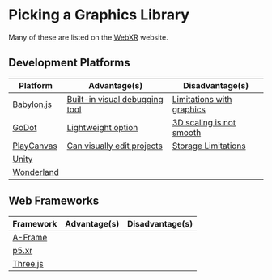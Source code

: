 # Picking a Graphics Library

Many of these are listed on the [WebXR](https://immersiveweb.dev/) website.

## Development Platforms
| Platform                                                                                     | Advantage(s)          | Disadvantage(s) |
|----------------------------------------------------------------------------------------------|-----------------------|-----------------|
| [Babylon.js](https://doc.babylonjs.com/divingDeeper/webXR/introToWebXR)                      | [Built-in visual debugging tool](https://doc.babylonjs.com/toolsAndResources/tools/inspector)| [Limitations with graphics](https://forum.babylonjs.com/t/is-babylon-js-for-me/24502)|
| [GoDot](https://docs.godotengine.org/en/stable/classes/class_webxrinterface.html)            | [Lightweight option](https://www.quora.com/What-kind-of-advantages-does-the-Godot-engine-have-over-other-game-engines)| [3D scaling is not smooth](https://www.quora.com/Game-Engines-What-are-the-advantages-and-disadvantages-of-Godot-Duality-and-Torque2D)|
| [PlayCanvas](https://developer.playcanvas.com/en/user-manual/xr/using-webxr/)                | [Can visually edit projects](https://developer.playcanvas.com/en/user-manual/introduction/) |[Storage Limitations](https://forum.playcanvas.com/t/you-are-great-but-the-storage-is-too-small/10508)|
| [Unity](https://de-panther.github.io/unity-webxr-export/Documentation/Getting-Started.html)  |                       |                 |
| [Wonderland](https://wonderlandengine.com/about/what-is-wle/)                                |                       |                 |

## Web Frameworks
| Framework                                                                                    | Advantage(s) | Disadvantage(s) |
|----------------------------------------------------------------------------------------------|--------------|-----------------|
| [A-Frame](https://aframe.io/docs/1.3.0/components/webxr.html#sidebar)                        |              |                 |
| [p5.xr](https://p5xr.org/#/?id=getting-started)                                              |              |                 |
| [Three.js](https://threejs.org/docs/)                                                        |              |                 |